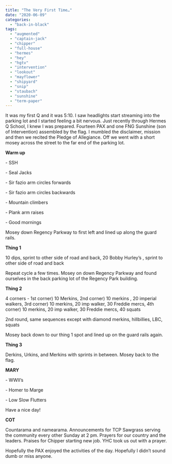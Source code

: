```yaml
---
title: "The Very First Time…"
date: "2020-06-09"
categories: 
  - "back-in-black"
tags: 
  - "augmented"
  - "captain-jack"
  - "chipper"
  - "full-house"
  - "hermes"
  - "hey"
  - "hgtv"
  - "intervention"
  - "lookout"
  - "mayflower"
  - "shipyard"
  - "snip"
  - "staubach"
  - "sunshine"
  - "term-paper"
---
```


It was my first Q and it was 5:10. I saw headlights start streaming into the parking lot and I started feeling a bit nervous. Just recently through Hermes Q School, I knew I was prepared. Fourteen PAX and one FNG Sunshine (son of Intervention) assembled by the flag. I mumbled the disclaimer, mission and then we recited the Pledge of Allegiance. Off we went with a short mosey across the street to the far end of the parking lot.

**Warm up**

\- SSH

\- Seal Jacks

\- Sir fazio arm circles forwards

\- Sir fazio arm circles backwards

\- Mountain climbers

\- Plank arm raises

\- Good mornings

Mosey down Regency Parkway to first left and lined up along the guard rails.

**Thing 1**

10 dips, sprint to other side of road and back, 20 Bobby Hurley’s , sprint to other side of road and back

Repeat cycle a few times. Mosey on down Regency Parkway and found ourselves in the back parking lot of the Regency Park building.

**Thing 2**

4 corners - 1st corner) 10 Merkins, 2nd corner) 10 merkins , 20 imperial walkers, 3rd corner) 10 merkins, 20 imp walker, 30 Freddie mercs, 4th corner) 10 merkins, 20 imp walker, 30 Freddie mercs, 40 squats

2nd round, same sequences except with diamond merkins, hillbillies, LBC, squats

Mosey back down to our thing 1 spot and lined up on the guard rails again.

**Thing 3**

Derkins, Urkins, and Merkins with sprints in between. Mosey back to the flag.

**MARY**

\- WWII’s

\- Homer to Marge

\- Low Slow Flutters

Have a nice day!

**COT**

Countarama and namearama. Announcements for TCP Sawgrass serving the community every other Sunday at 2 pm. Prayers for our country and the leaders. Praises for Chipper starting new job. YHC took us out with a prayer.

Hopefully the PAX enjoyed the activities of the day. Hopefully I didn’t sound dumb or miss anyone.
